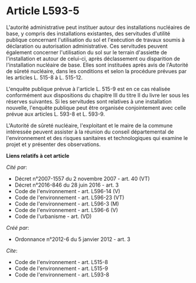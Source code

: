 # Article L593-5

L'autorité administrative peut instituer autour des installations nucléaires de base, y compris des installations existantes,
des servitudes d'utilité publique concernant l'utilisation du sol et l'exécution de travaux soumis à déclaration ou
autorisation administrative. Ces servitudes peuvent également concerner l'utilisation du sol sur le terrain d'assiette de
l'installation et autour de celui-ci, après déclassement ou disparition de l'installation nucléaire de base. Elles sont
instituées après avis de l'Autorité de sûreté nucléaire, dans les conditions et selon la procédure prévues par les articles
L. 515-8 à L. 515-12. 

L'enquête publique prévue à l'article L. 515-9 est en ce cas réalisée conformément aux dispositions du chapitre III du titre
II du livre Ier sous les réserves suivantes. Si les servitudes sont relatives à une installation nouvelle, l'enquête publique
peut être organisée conjointement avec celle prévue aux articles L. 593-8 et L. 593-9.

L'Autorité de sûreté nucléaire, l'exploitant et le maire de la commune intéressée peuvent assister à la réunion du conseil
départemental de l'environnement et des risques sanitaires et technologiques qui examine le projet et y présenter des
observations.

**Liens relatifs à cet article**

_Cité par_:

  - Décret n°2007-1557 du 2 novembre 2007 - art. 40 (VT)
  - Décret n°2016-846 du 28 juin 2016 - art. 3
  - Code de l'environnement - art. L596-14 (V)
  - Code de l'environnement - art. L596-23 (VT)
  - Code de l'environnement - art. L596-3 (M)
  - Code de l'environnement - art. L596-6 (V)
  - Code de l'urbanisme - art. (VD)

_Créé par_:

  - Ordonnance n°2012-6 du 5 janvier 2012 - art. 3

_Cite_:

  - Code de l'environnement - art. L515-8
  - Code de l'environnement - art. L515-9
  - Code de l'environnement - art. L593-8
